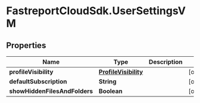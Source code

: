 # FastreportCloudSdk.UserSettingsVM

## Properties

Name | Type | Description | Notes
------------ | ------------- | ------------- | -------------
**profileVisibility** | [**ProfileVisibility**](ProfileVisibility.md) |  | [optional] 
**defaultSubscription** | **String** |  | [optional] 
**showHiddenFilesAndFolders** | **Boolean** |  | [optional] 


